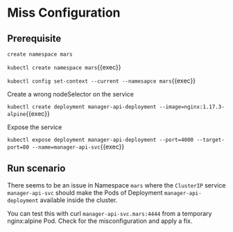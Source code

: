 # Miss Configuration

## Prerequisite

`create namespace mars`

`kubectl create namespace mars`{{exec}}

`kubectl config set-context --current --namesapce mars`{{exec}}

Create a wrong nodeSelector on the service

`kubectl create deployment manager-api-deployment --image=nginx:1.17.3-alpine`{{exec}}

Expose the service

`kubectl expose deployment manager-api-deployment --port=4000 --target-port=80 --name=manager-api-svc`{{exec}}

## Run scenario

There seems to be an issue in Namespace `mars` where the `ClusterIP` service `manager-api-svc` should make the Pods of Deployment `manager-api-deployment` available inside the cluster.

You can test this with curl `manager-api-svc.mars:4444` from a temporary nginx:alpine Pod. Check for the misconfiguration and apply a fix.

